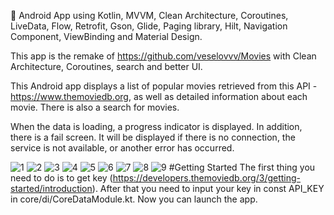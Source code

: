 🎥 Android App using Kotlin, MVVM, Clean Architecture, Coroutines, LiveData, Flow, Retrofit, Gson, Glide, Paging library, Hilt, Navigation Component, ViewBinding and Material Design. 

This app is the remake of https://github.com/veselovvv/Movies with Clean Architecture, Coroutines, search and better UI.

This Android app displays a list of popular movies retrieved from this API - https://www.themoviedb.org, as well as detailed information about each movie. There is also a search for movies.

When the data is loading, a progress indicator is displayed. In addition, there is a fail screen. It will be displayed if there is no connection, the service is not available, or another error has occurred.

![1](https://github.com/veselovvv/Movies2.0/assets/76612421/cefa6aa2-53bc-498f-a3b2-fe814f5f19cd)
![2](https://github.com/veselovvv/Movies2.0/assets/76612421/fa056b45-300d-4881-95be-d43e4b2bc2cb)
![3](https://github.com/veselovvv/Movies2.0/assets/76612421/6794ba21-f4b9-4c04-b4f6-ea13cb38587d)
![4](https://github.com/veselovvv/Movies2.0/assets/76612421/17b27779-a789-422d-ad15-7c93961f3031)
![5](https://github.com/veselovvv/Movies2.0/assets/76612421/9683ef68-44f3-4a6b-93e3-a325f4e27b12)
![6](https://github.com/veselovvv/Movies2.0/assets/76612421/043537df-3609-43af-9fe7-006d65a330c2)
![7](https://github.com/veselovvv/Movies2.0/assets/76612421/2575e289-b3ff-4f66-92d4-ae1003bec706)
![8](https://github.com/veselovvv/Movies2.0/assets/76612421/63733e94-10cf-48a7-93c8-33795efd26ca)
![9](https://github.com/veselovvv/Movies2.0/assets/76612421/c779e83e-1c1f-4797-967e-7e4bd4c381c8)
#Getting Started
The first thing you need to do is to get key (https://developers.themoviedb.org/3/getting-started/introduction). After that you need to input your key in const API_KEY in core/di/CoreDataModule.kt. Now you can launch the app.
